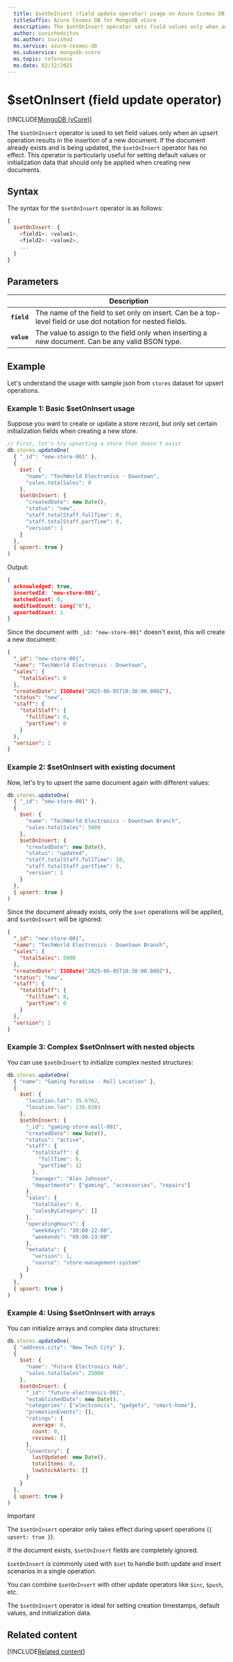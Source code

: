 ```yaml
---
  title: $setOnInsert (field update operator) usage on Azure Cosmos DB for MongoDB vCore
  titleSuffix: Azure Cosmos DB for MongoDB vCore
  description: The $setOnInsert operator sets field values only when an upsert operation results in an insert of a new document.
  author: suvishodcitus
  ms.author: suvishod
  ms.service: azure-cosmos-db
  ms.subservice: mongodb-vcore
  ms.topic: reference
  ms.date: 02/12/2025
---
```


# $setOnInsert (field update operator)

[!INCLUDE[MongoDB (vCore)](~/reusable-content/ce-skilling/azure/includes/cosmos-db/includes/appliesto-mongodb-vcore.md)]

The `$setOnInsert` operator is used to set field values only when an upsert operation results in the insertion of a new document. If the document already exists and is being updated, the `$setOnInsert` operator has no effect. This operator is particularly useful for setting default values or initialization data that should only be applied when creating new documents.

## Syntax

The syntax for the `$setOnInsert` operator is as follows:

```javascript
{
  $setOnInsert: {
    <field1>: <value1>,
    <field2>: <value2>,
    ...
  }
}
```

## Parameters

| | Description |
| --- | --- |
| **`field`** | The name of the field to set only on insert. Can be a top-level field or use dot notation for nested fields. |
| **`value`** | The value to assign to the field only when inserting a new document. Can be any valid BSON type. |

## Example

Let's understand the usage with sample json from `stores` dataset for upsert operations.

### Example 1: Basic $setOnInsert usage

Suppose you want to create or update a store record, but only set certain initialization fields when creating a new store.

```javascript
// First, let's try upserting a store that doesn't exist
db.stores.updateOne(
  { "_id": "new-store-001" },
  {
    $set: {
      "name": "TechWorld Electronics - Downtown",
      "sales.totalSales": 0
    },
    $setOnInsert: {
      "createdDate": new Date(),
      "status": "new",
      "staff.totalStaff.fullTime": 0,
      "staff.totalStaff.partTime": 0,
      "version": 1
    }
  },
  { upsert: true }
)
```
Output:
```json
{
  acknowledged: true,
  insertedId: 'new-store-001',
  matchedCount: 0,
  modifiedCount: Long("0"),
  upsertedCount: 1
}
```

Since the document with `_id: "new-store-001"` doesn't exist, this will create a new document:


```json
{
  "_id": "new-store-001",
  "name": "TechWorld Electronics - Downtown",
  "sales": {
    "totalSales": 0
  },
  "createdDate": ISODate("2025-06-05T10:30:00.000Z"),
  "status": "new",
  "staff": {
    "totalStaff": {
      "fullTime": 0,
      "partTime": 0
    }
  },
  "version": 1
}
```

### Example 2: $setOnInsert with existing document

Now, let's try to upsert the same document again with different values:

```javascript
db.stores.updateOne(
  { "_id": "new-store-001" },
  {
    $set: {
      "name": "TechWorld Electronics - Downtown Branch",
      "sales.totalSales": 5000
    },
    $setOnInsert: {
      "createdDate": new Date(),
      "status": "updated",
      "staff.totalStaff.fullTime": 10,
      "staff.totalStaff.partTime": 5,
      "version": 2
    }
  },
  { upsert: true }
)
```

Since the document already exists, only the `$set` operations will be applied, and `$setOnInsert` will be ignored:

```json
{
  "_id": "new-store-001",
  "name": "TechWorld Electronics - Downtown Branch",
  "sales": {
    "totalSales": 5000
  },
  "createdDate": ISODate("2025-06-05T10:30:00.000Z"),
  "status": "new",
  "staff": {
    "totalStaff": {
      "fullTime": 0,
      "partTime": 0
    }
  },
  "version": 1
}
```

### Example 3: Complex $setOnInsert with nested objects

You can use `$setOnInsert` to initialize complex nested structures:

```javascript
db.stores.updateOne(
  { "name": "Gaming Paradise - Mall Location" },
  {
    $set: {
      "location.lat": 35.6762,
      "location.lon": 139.6503
    },
    $setOnInsert: {
      "_id": "gaming-store-mall-001",
      "createdDate": new Date(),
      "status": "active",
      "staff": {
        "totalStaff": {
          "fullTime": 8,
          "partTime": 12
        },
        "manager": "Alex Johnson",
        "departments": ["gaming", "accessories", "repairs"]
      },
      "sales": {
        "totalSales": 0,
        "salesByCategory": []
      },
      "operatingHours": {
        "weekdays": "10:00-22:00",
        "weekends": "09:00-23:00"
      },
      "metadata": {
        "version": 1,
        "source": "store-management-system"
      }
    }
  },
  { upsert: true }
)
```

### Example 4: Using $setOnInsert with arrays

You can initialize arrays and complex data structures:

```javascript
db.stores.updateOne(
  { "address.city": "New Tech City" },
  {
    $set: {
      "name": "Future Electronics Hub",
      "sales.totalSales": 25000
    },
    $setOnInsert: {
      "_id": "future-electronics-001",
      "establishedDate": new Date(),
      "categories": ["electronics", "gadgets", "smart-home"],
      "promotionEvents": [],
      "ratings": {
        average: 0,
        count: 0,
        reviews: []
      },
      "inventory": {
        lastUpdated: new Date(),
        totalItems: 0,
        lowStockAlerts: []
      }
    }
  },
  { upsert: true }
)
```

> [!Important]
>
> The `$setOnInsert` operator only takes effect during upsert operations (`{ upsert: true }`).
> 
> If the document exists, `$setOnInsert` fields are completely ignored.
> 
> `$setOnInsert` is commonly used with `$set` to handle both update and insert scenarios in a single operation.
> 
> You can combine `$setOnInsert` with other update operators like `$inc`, `$push`, etc.
> 
> The `$setOnInsert` operator is ideal for setting creation timestamps, default values, and initialization data.

## Related content

[!INCLUDE[Related content](../includes/related-content.md)]
